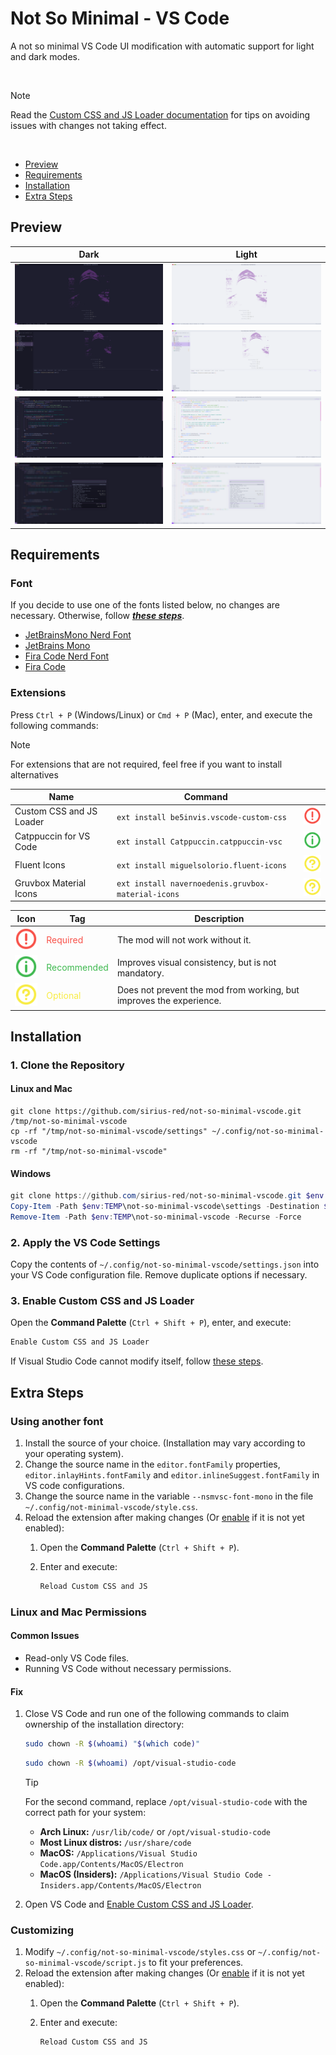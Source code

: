 # Not So Minimal - VS Code

A not so minimal VS Code UI modification with automatic support for light and dark modes.

<br />

> [!NOTE]
> Read the [Custom CSS and JS Loader documentation](https://marketplace.visualstudio.com/items?itemName=be5invis.vscode-custom-css) for tips on avoiding issues with changes not taking effect.

<br />

- [Preview](#preview)
- [Requirements](#requirements)
- [Installation](#installation)
- [Extra Steps](#extra-steps)

## Preview

|                                                      Dark                                                       |                                                       Light                                                       |
| :-------------------------------------------------------------------------------------------------------------: | :---------------------------------------------------------------------------------------------------------------: |
|                           <img src="assets/preview/welcome.dark.png" alt="Welcome" />                           |                           <img src="assets/preview/welcome.light.png"  alt="Welcome" />                           |
| <img src="assets/preview/sidebar+terminal+selected-items.dark.png" alt="Sidebar + Terminal + Selected Items" /> | <img src="assets/preview/sidebar+terminal+selected-items.light.png"  alt="Sidebar + Terminal + Selected Items" /> |
|                            <img src="assets/preview/editor.dark.png" alt="Editor" />                            |                            <img src="assets/preview/editor.light.png"  alt="Editor" />                            |
|                   <img src="assets/preview/command-palette.dark.png" alt="Command Palette" />                   |                   <img src="assets/preview/command-palette.light.png"  alt="Command Palette" />                   |

## Requirements

### Font

If you decide to use one of the fonts listed below, no changes are necessary. Otherwise, follow [***these steps***](#using-another-font).

- [JetBrainsMono Nerd Font](https://www.nerdfonts.com/font-downloads)
- [JetBrains Mono](https://www.jetbrains.com/lp/mono/)
- [Fira Code Nerd Font](https://www.nerdfonts.com/font-downloads)
- [Fira Code](https://github.com/tonsky/FiraCode)

### Extensions

Press `Ctrl + P` (Windows/Linux) or `Cmd + P` (Mac), enter, and execute the following commands:

> [!NOTE]
> For extensions that are not required, feel free if you want to install alternatives

| Name                     | Command                                            |                                                                    |
| ------------------------ | -------------------------------------------------- | ------------------------------------------------------------------ |
| Custom CSS and JS Loader | `ext install be5invis.vscode-custom-css`           | <img src="assets/icons/required.svg" alt="Icon: Required" />       |
| Catppuccin for VS Code   | `ext install Catppuccin.catppuccin-vsc`            | <img src="assets/icons/recommended.svg" alt="Icon: Recommended" /> |
| Fluent Icons             | `ext install miguelsolorio.fluent-icons`           | <img src="assets/icons/optional.svg" alt="Icon: Optional" />       |
| Gruvbox Material Icons   | `ext install navernoedenis.gruvbox-material-icons` | <img src="assets/icons/optional.svg" alt="Icon: Optional" />       |

| Icon                                                               | Tag                                              | Description                                                         |
| ------------------------------------------------------------------ | ------------------------------------------------ | ------------------------------------------------------------------- |
| <img src="assets/icons/required.svg" alt="Icon: Required" />       | <span style="color: #f85149;">Required</span>    | The mod will not work without it.                                   |
| <img src="assets/icons/recommended.svg" alt="Icon: Recommended" /> | <span style="color: #3fb950;">Recommended</span> | Improves visual consistency, but is not mandatory.                  |
| <img src="assets/icons/optional.svg" alt="Icon: Optional" />       | <span style="color: #f8ec44;">Optional</span>    | Does not prevent the mod from working, but improves the experience. |

## Installation

### 1. Clone the Repository

#### Linux and Mac

```shell
git clone https://github.com/sirius-red/not-so-minimal-vscode.git /tmp/not-so-minimal-vscode
cp -rf "/tmp/not-so-minimal-vscode/settings" ~/.config/not-so-minimal-vscode
rm -rf "/tmp/not-so-minimal-vscode"
```

#### Windows

```powershell
git clone https://github.com/sirius-red/not-so-minimal-vscode.git $env:TEMP\not-so-minimal-vscode
Copy-Item -Path $env:TEMP\not-so-minimal-vscode\settings -Destination $env:USERPROFILE\.config\not-so-minimal-vscode -Recurse -Force
Remove-Item -Path $env:TEMP\not-so-minimal-vscode -Recurse -Force
```

### 2. Apply the VS Code Settings

Copy the contents of `~/.config/not-so-minimal-vscode/settings.json` into your VS Code configuration file. Remove duplicate options if necessary.

### 3. Enable Custom CSS and JS Loader

Open the **Command Palette** (`Ctrl + Shift + P`), enter, and execute:

```txt
Enable Custom CSS and JS Loader
```

If Visual Studio Code cannot modify itself, follow [these steps](#linux-and-mac-permissions).

## Extra Steps

### Using another font

1. Install the source of your choice. (Installation may vary according to your operating system).
2. Change the source name in the `editor.fontFamily` properties, `editor.inlayHints.fontFamily` and `editor.inlineSuggest.fontFamily` in VS code configurations.
3. Change the source name in the variable `--nsmvsc-font-mono` in the file `~/.config/not-minimal-vscode/style.css`.
4. Reload the extension after making changes (Or [enable](#3-enable-custom-css-and-js-loader) if it is not yet enabled):
   1. Open the **Command Palette** (`Ctrl + Shift + P`).
   2. Enter and execute:

      ```txt
      Reload Custom CSS and JS
      ```

### Linux and Mac Permissions

#### Common Issues

- Read-only VS Code files.
- Running VS Code without necessary permissions.

#### Fix

1. Close VS Code and run one of the following commands to claim ownership of the installation directory:

    ```sh
    sudo chown -R $(whoami) "$(which code)"
    ```

    ```sh
    sudo chown -R $(whoami) /opt/visual-studio-code
    ```

    > [!TIP]
    > For the second command, replace `/opt/visual-studio-code` with the correct path for your system:
    >
    > - **Arch Linux:** `/usr/lib/code/` or `/opt/visual-studio-code`
    > - **Most Linux distros:** `/usr/share/code`
    > - **MacOS:** `/Applications/Visual Studio Code.app/Contents/MacOS/Electron`
    > - **MacOS (Insiders):** `/Applications/Visual Studio Code - Insiders.app/Contents/MacOS/Electron`

2. Open VS Code and [Enable Custom CSS and JS Loader](#3-enable-custom-css-and-js-loader).

### Customizing

1. Modify `~/.config/not-so-minimal-vscode/styles.css` or `~/.config/not-so-minimal-vscode/script.js` to fit your preferences.
2. Reload the extension after making changes (Or [enable](#3-enable-custom-css-and-js-loader) if it is not yet enabled):
   1. Open the **Command Palette** (`Ctrl + Shift + P`).
   2. Enter and execute:

      ```txt
      Reload Custom CSS and JS
      ```
